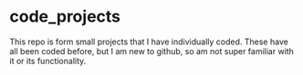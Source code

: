 # code_projects

This repo is form small projects that I have individually coded. These have all been coded before, but I am new to github, so am not super familiar with it or its functionality. 
